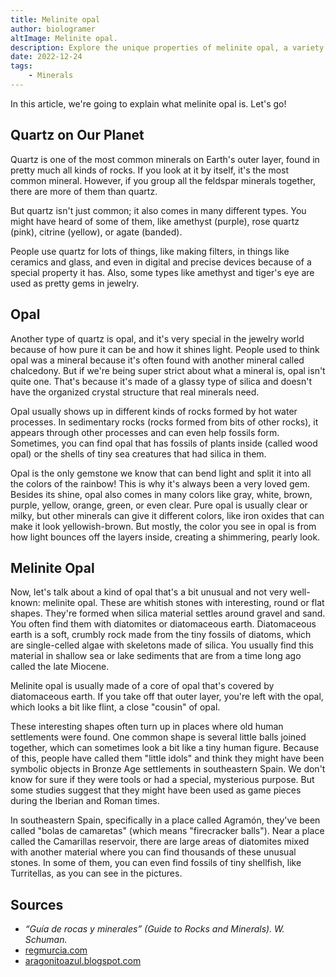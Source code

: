 ```yaml
---
title: Melinite opal
author: biologramer
altImage: Melinite opal.
description: Explore the unique properties of melinite opal, a variety of quartz, in this article.
date: 2022-12-24
tags:
    - Minerals
---
```


In this article, we're going to explain what melinite opal is. Let's go!

## Quartz on Our Planet

Quartz is one of the most common minerals on Earth's outer layer, found in pretty much all kinds of rocks. If you look at it by itself, it's the most common mineral. However, if you group all the feldspar minerals together, there are more of them than quartz.

But quartz isn't just common; it also comes in many different types. You might have heard of some of them, like amethyst (purple), rose quartz (pink), citrine (yellow), or agate (banded).

People use quartz for lots of things, like making filters, in things like ceramics and glass, and even in digital and precise devices because of a special property it has. Also, some types like amethyst and tiger's eye are used as pretty gems in jewelry.

## Opal

Another type of quartz is opal, and it's very special in the jewelry world because of how pure it can be and how it shines light. People used to think opal was a mineral because it's often found with another mineral called chalcedony. But if we're being super strict about what a mineral is, opal isn't quite one. That's because it's made of a glassy type of silica and doesn't have the organized crystal structure that real minerals need.

Opal usually shows up in different kinds of rocks formed by hot water processes. In sedimentary rocks (rocks formed from bits of other rocks), it appears through other processes and can even help fossils form. Sometimes, you can find opal that has fossils of plants inside (called wood opal) or the shells of tiny sea creatures that had silica in them.

Opal is the only gemstone we know that can bend light and split it into all the colors of the rainbow! This is why it's always been a very loved gem. Besides its shine, opal also comes in many colors like gray, white, brown, purple, yellow, orange, green, or even clear. Pure opal is usually clear or milky, but other minerals can give it different colors, like iron oxides that can make it look yellowish-brown. But mostly, the color you see in opal is from how light bounces off the layers inside, creating a shimmering, pearly look.

## Melinite Opal

Now, let's talk about a kind of opal that's a bit unusual and not very well-known: melinite opal. These are whitish stones with interesting, round or flat shapes. They're formed when silica material settles around gravel and sand. You often find them with diatomites or diatomaceous earth. Diatomaceous earth is a soft, crumbly rock made from the tiny fossils of diatoms, which are single-celled algae with skeletons made of silica. You usually find this material in shallow sea or lake sediments that are from a time long ago called the late Miocene.

Melinite opal is usually made of a core of opal that's covered by diatomaceous earth. If you take off that outer layer, you're left with the opal, which looks a bit like flint, a close "cousin" of opal.

These interesting shapes often turn up in places where old human settlements were found. One common shape is several little balls joined together, which can sometimes look a bit like a tiny human figure. Because of this, people have called them "little idols" and think they might have been symbolic objects in Bronze Age settlements in southeastern Spain. We don't know for sure if they were tools or had a special, mysterious purpose. But some studies suggest that they might have been used as game pieces during the Iberian and Roman times.

In southeastern Spain, specifically in a place called Agramón, they've been called "bolas de camaretas" (which means "firecracker balls"). Near a place called the Camarillas reservoir, there are large areas of diatomites mixed with another material where you can find thousands of these unusual stones. In some of them, you can even find fossils of tiny shellfish, like Turritellas, as you can see in the pictures.

## Sources

- *“Guía de rocas y minerales” (Guide to Rocks and Minerals). W. Schuman.*
- [regmurcia.com](regmurcia.com)
- [aragonitoazul.blogspot.com](aragonitoazul.blogspot.com)